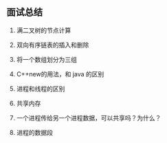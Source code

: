 ## 面试总结

1. 满二叉树的节点计算
2. 双向有序链表的插入和删除
3. 将一个数组划分为三组





1. C++new的用法，和 java 的区别

2. 进程和线程的区别
3. 共享内存
4. 一个进程传给另一个进程数据，可以共享吗？为什么？
5. 进程的数据段

